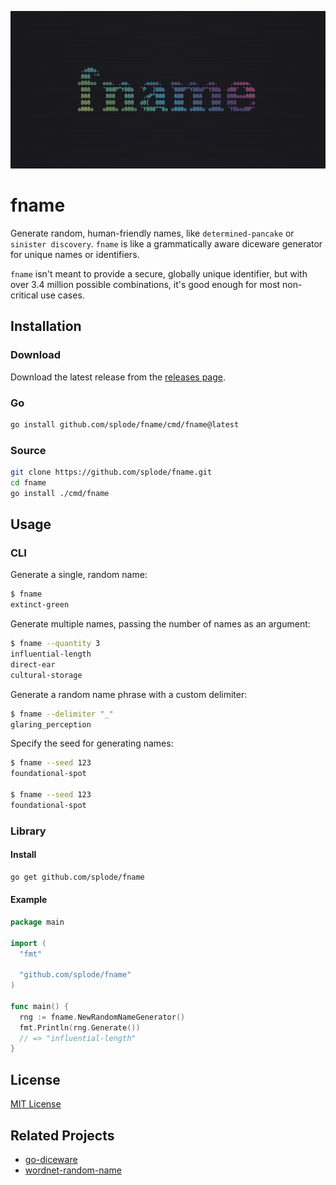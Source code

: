 ![fname banner](.github/media/fname_banner_1.1_1280x640.png)

# fname

Generate random, human-friendly names, like `determined-pancake` or `sinister discovery`. `fname` is like a grammatically aware diceware generator for unique names or identifiers.

`fname` isn't meant to provide a secure, globally unique identifier, but with over 3.4 million possible combinations, it's good enough for most non-critical use cases.

## Installation

### Download

Download the latest release from the [releases page](https://github.com/Splode/fname/releases).

### Go

```sh
go install github.com/splode/fname/cmd/fname@latest
```

### Source

```sh
git clone https://github.com/splode/fname.git
cd fname
go install ./cmd/fname
```

## Usage

### CLI
  
Generate a single, random name:

```sh
$ fname
extinct-green
```

Generate multiple names, passing the number of names as an argument:

```sh
$ fname --quantity 3
influential-length
direct-ear
cultural-storage
```

Generate a random name phrase with a custom delimiter:

```sh
$ fname --delimiter "_"
glaring_perception
```

Specify the seed for generating names:

```sh
$ fname --seed 123
foundational-spot

$ fname --seed 123
foundational-spot
```

### Library

#### Install

```sh
go get github.com/splode/fname
```

#### Example

```go
package main

import (
  "fmt"

  "github.com/splode/fname"
)

func main() {
  rng := fname.NewRandomNameGenerator()
  fmt.Println(rng.Generate())
  // => "influential-length"
}
```

## License

[MIT License](./LICENSE)

## Related Projects

- [go-diceware](https://github.com/sethvargo/go-diceware)
- [wordnet-random-name](https://github.com/kohsuke/wordnet-random-name)
